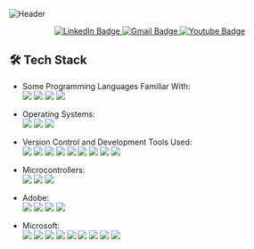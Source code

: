 ![Header](https://user-images.githubusercontent.com/87651777/219966905-7bc1e0b1-751d-42ee-9806-68f8b34bb062.png)


<div id="badges" align="center">
  <a href="www.linkedin.com/in/tristan-weger">
    <img src="https://img.shields.io/badge/LinkedIn-blue?style=for-the-badge&logo=linkedin&logoColor=white" alt="LinkedIn Badge"/>
  </a>
  <a href="https://mail.google.com/mail/tweger1999@gmail.com">
    <img src="https://img.shields.io/badge/Gmail-D14836?style=for-the-badge&logo=gmail&logoColor=white" alt="Gmail Badge"/>
  </a>
  <a href="https://youtube.com/@tristan995">
    <img src="https://img.shields.io/badge/YouTube-red?style=for-the-badge&logo=youtube&logoColor=white" alt="Youtube Badge"/>
  </a>
</div>

<!--
**tweger1999/tweger1999** is a ✨ _special_ ✨ repository because its `README.md` (this file) appears on your GitHub profile.

Here are some ideas to get you started:

- 🔭 I’m currently working on ...
- 🌱 I’m currently learning ...
- 👯 I’m looking to collaborate on ...
- 🤔 I’m looking for help with ...
- 💬 Ask me about ...
- 📫 How to reach me: ...
- ⚡ Fun fact: ...
-->
## :hammer_and_wrench: Tech Stack
  - Some Programming Languages Familiar With:     
<img src="https://img.shields.io/badge/C-A8B9CC?logo=C&logoColor=FFFFFF&style=ShieldStyle" />     <img src="https://img.shields.io/badge/C++-00599C?logo=cplusplus&logoColor=FFFFFF&style=ShieldStyle" />     <img src="https://img.shields.io/badge/HTML5-E34F26?logo=HTML5&logoColor=FFFFFF&style=ShieldStyle" />     <img src="https://img.shields.io/badge/Python-3776AB?logo=Python&logoColor=FFFFFF&style=ShieldStyle" />

  - Operating Systems:       
<img src="https://img.shields.io/badge/Windows-0078D6?logo=Windows&logoColor=FFFFFF&style=ShieldStyle" />         <img src="https://img.shields.io/badge/Linux-FCC624?logo=Linux&logoColor=FFFFFF&style=ShieldStyle" />         <img src="https://img.shields.io/badge/MacOS-000000?logo=MacOS&logoColor=FFFFFF&style=ShieldStyle" />
 
  - Version Control and Development Tools Used:     
<img src="https://img.shields.io/badge/GitHub-181717?logo=GitHub&logoColor=FFFFFF&style=ShieldStyle" />     <img src="https://img.shields.io/badge/Google Colab-F9AB00?logo=Google-Colab&logoColor=FFFFFF&style=ShieldStyle" />     <img src="https://img.shields.io/badge/Visual Studio Code-007ACC?logo=Visual-Studio-Code&logoColor=FFFFFF&style=ShieldStyle" />     <img src="https://img.shields.io/badge/Visual Studio-5C2D91?logo=Visual-Studio&logoColor=FFFFFF&style=ShieldStyle" />     <img src="https://img.shields.io/badge/PyCharm-000000?logo=PyCharm&logoColor=FFFFFF&style=ShieldStyle" />     <img src="https://img.shields.io/badge/Kaggle-20BEFF?logo=Kaggle&logoColor=FFFFFF&style=ShieldStyle" />     <img src="https://img.shields.io/badge/Anaconda-44A833?logo=Anaconda&logoColor=FFFFFF&style=ShieldStyle" />     <img src="https://img.shields.io/badge/MySQL-4479A1?logo=MySQL&logoColor=FFFFFF&style=ShieldStyle" />     <img src="https://img.shields.io/badge/Microsoft SQL-CC2927?logo=Microsoft-SQL-Server&logoColor=FFFFFF&style=ShieldStyle" />

  - Microcontrollers:     
<img src="https://img.shields.io/badge/Adafruit-000000?logo=Adafruit&logoColor=FFFFFF&style=ShieldStyle" />     <img src="https://img.shields.io/badge/Arduino-00979D?logo=Arduino&logoColor=FFFFFF&style=ShieldStyle" />     <img src="https://img.shields.io/badge/Raspberry Pi-A22846?logo=Raspberry-Pi&logoColor=FFFFFF&style=ShieldStyle" />

  - Adobe:      
<img src="https://img.shields.io/badge/Creative Cloud-DA1F26?logo=Adobe-Creative-Cloud&logoColor=FFFFFF&style=ShieldStyle" />     <img src="https://img.shields.io/badge/Ilustrator-FF9A00?logo=Adobe-Illustrator&logoColor=FFFFFF&style=ShieldStyle" />      <img src="https://img.shields.io/badge/Lightroom-31A8FF?logo=Adobe-Lightroom&logoColor=FFFFFF&style=ShieldStyle" />     <img src="https://img.shields.io/badge/Photoshop-31A8FF?logo=Adobe-Photoshop&logoColor=FFFFFF&style=ShieldStyle" />

  - Microsoft:      
<img src="https://img.shields.io/badge/Excel-217346?logo=Microsoft-Excel&logoColor=FFFFFF&style=ShieldStyle" />     <img src="https://img.shields.io/badge/Office-D83B01?logo=Microsoft-Office&logoColor=FFFFFF&style=ShieldStyle" />     <img src="https://img.shields.io/badge/OneDrive-0078D4?logo=Microsoft-OneDrive&logoColor=FFFFFF&style=ShieldStyle" />     <img src="https://img.shields.io/badge/OneNote-7719AA?logo=Microsoft-OneNote&logoColor=FFFFFF&style=ShieldStyle" />     <img src="https://img.shields.io/badge/Outlook-0078D4?logo=Microsoft-Outlook&logoColor=FFFFFF&style=ShieldStyle" />     <img src="https://img.shields.io/badge/Powerpoint-B7472A?logo=Microsoft-Powerpoint&logoColor=FFFFFF&style=ShieldStyle" />     <img src="https://img.shields.io/badge/Sharepoint-0078D4?logo=Microsoft-Sharepoint&logoColor=FFFFFF&style=ShieldStyle" />     <img src="https://img.shields.io/badge/Teams-6264A7?logo=Microsoft-Teams&logoColor=FFFFFF&style=ShieldStyle" />     <img src="https://img.shields.io/badge/Word-2B579A?logo=Microsoft-Word&logoColor=FFFFFF&style=ShieldStyle" />


